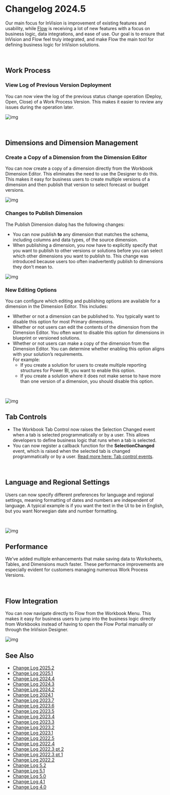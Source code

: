 # Changelog 2024.5

Our main focus for InVision is improvement of existing features and usability, while [Flow](../../flow/changelog/changelog24_december.md) is receiving a lot of new features with a focus on business logic, data integrations, and ease of use. Our goal is to ensure that InVision and Flow feel truly integrated, and make Flow the main tool for defining business logic for InVision solutions.

</br>

## Work Process

### View Log of Previous Version Deployment

You can now view the log of the previous status change operation (Deploy, Open, Close) of a Work Process Version. This makes it easier to review any issues during the operation later.

![img](https://profitbasedocs.blob.core.windows.net/images/InVision_24_5_1.png)

</br>

## Dimensions and Dimension Management

### Create a Copy of a Dimension from the Dimension Editor

You can now create a copy of a dimension directly from the Workbook Dimension Editor. This eliminates the need to use the Designer to do this. This makes it easy for business users to create multiple versions of a dimension and then publish that version to select forecast or budget versions.

![img](https://profitbasedocs.blob.core.windows.net/images/InVision_24_5_2.png)

### Changes to Publish Dimension

The Publish Dimension dialog has the following changes:

- You can now publish **to** any dimension that matches the schema, including columns and data types, of the source dimension.
- When publishing a dimension, you now have to explicitly specify that you want to publish to other versions or solutions before you can select which other dimensions you want to publish to. This change was introduced because users too often inadvertently publish to dimensions they don’t mean to.

![img](https://profitbasedocs.blob.core.windows.net/images/InVision_24_5_3.png)

### New Editing Options

You can configure which editing and publishing options are available for a dimension in the Dimension Editor. This includes:

- Whether or not a dimension can be published to. You typically want to disable this option for most Primary dimensions.
- Whether or not users can edit the contents of the dimension from the Dimension Editor. You often want to disable this option for dimensions in blueprint or versioned solutions.
- Whether or not users can make a copy of the dimension from the Dimension Editor. You can determine whether enabling this option aligns with your solution’s requirements.  
For example:
  - If you create a solution for users to create multiple reporting structures for Power BI, you want to enable this option.
  - If you create a solution where it does not make sense to have more than one version of a dimension, you should disable this option.

</br>

![img](https://profitbasedocs.blob.core.windows.net/images/InVision_24_5_4.png)

## Tab Controls

- The Workbook Tab Control now raises the Selection Changed event when a tab is selected programmatically or by a user. This allows developers to define business logic that runs when a tab is selected.
- You can now register a callback function for the **SelectionChanged** event, which is raised when the selected tab is changed programmatically or by a user. [Read more here: Tab control events](../docs/forms/formschemas/controls/tabcontrol.md#events).

</br>

## Language and Regional Settings

Users can now specify different preferences for language and regional settings, meaning formatting of dates and numbers are independent of language. A typical example is if you want the text in the UI to be in English, but you want Norwegian date and number formatting.

</br>

![img](https://profitbasedocs.blob.core.windows.net/images/InVision_24_5_5.png)

## Performance

We’ve added multiple enhancements that make saving data to Worksheets, Tables, and Dimensions much faster. These performance improvements are especially evident for customers managing numerous Work Process Versions.

</br>

## Flow Integration

You can now navigate directly to Flow from the Workbook Menu. This makes it easy for business users to jump into the business logic directly from Workbooks instead of having to open the Flow Portal manually or through the InVision Designer.

![img](https://profitbasedocs.blob.core.windows.net/images/InVision_24_5_6.png)


## See Also
- [Change Log 2025.2](changelog25_2.md)
- [Change Log 2025.1](changelog25_1.md)
- [Change Log 2024.4](changelog24_4.md)
- [Change Log 2024.3](changelog24_3.md)
- [Change Log 2024.2](changelog24_2.md)
- [Change Log 2024.1](changelog24_1.md)
- [Change Log 2023.7](changelog23_7.md)
- [Change Log 2023.6](changelog23_6.md)
- [Change Log 2023.5](changelog23_5.md)
- [Change Log 2023.4](changelog23_4.md)
- [Change Log 2023.3](changelog23_3.md)
- [Change Log 2023.2](changelog23_2.md)
- [Change Log 2023.1](changelog23_1.md)
- [Change Log 2022.5](changelog22_5.md)
- [Change Log 2022.4](changelog22_4.md)
- [Change Log 2022.3 pt 2](changelog22_3_2.md)
- [Change Log 2022.3 pt 1](changelog22_3_1.md)
- [Change Log 2022.2](changelog22_2.md)
- [Change Log 5.2](changelog52.md)
- [Change Log 5.1](changelog51.md)
- [Change Log 5.0](changelog5.md)
- [Change Log 4.1](changelog41.md)
- [Change Log 4.0](changelog40.md)
